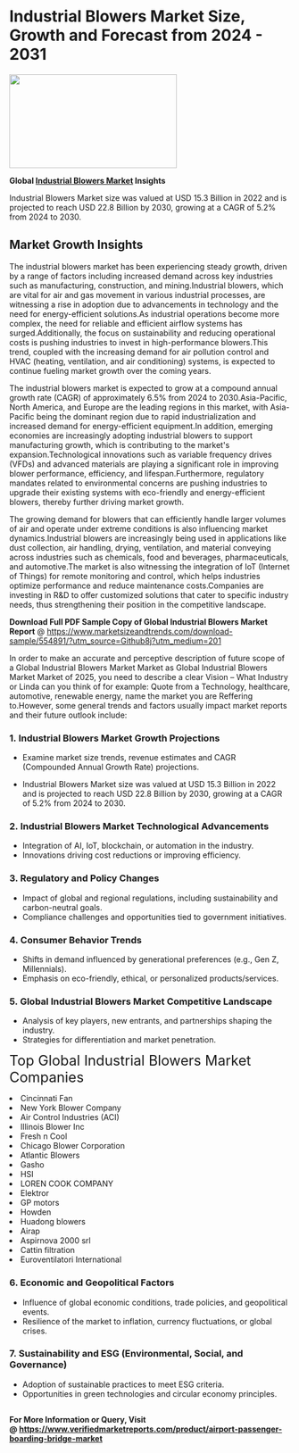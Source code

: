 <H1>Industrial Blowers Market Size, Growth and Forecast from 2024 - 2031</H1><img class="aligncenter size-medium wp-image-584254" src="https://thirdeyenews.in/wp-content/uploads/2024/09/Global-Market-Research-300x168.jpeg" alt="" width="300" height="168" /><p><strong>Global&nbsp;<a href="https://www.marketsizeandtrends.com/download-sample/554891/?utm_source=Github8j?utm_medium=201">Industrial Blowers Market</a> Insights</strong></p><p>Industrial Blowers Market size was valued at USD 15.3 Billion in 2022 and is projected to reach USD 22.8 Billion by 2030, growing at a CAGR of 5.2% from 2024 to 2030.</p><p><h2>Market Growth Insights</h2> <p>The industrial blowers market has been experiencing steady growth, driven by a range of factors including increased demand across key industries such as manufacturing, construction, and mining.Industrial blowers, which are vital for air and gas movement in various industrial processes, are witnessing a rise in adoption due to advancements in technology and the need for energy-efficient solutions.As industrial operations become more complex, the need for reliable and efficient airflow systems has surged.Additionally, the focus on sustainability and reducing operational costs is pushing industries to invest in high-performance blowers.This trend, coupled with the increasing demand for air pollution control and HVAC (heating, ventilation, and air conditioning) systems, is expected to continue fueling market growth over the coming years.</p> <p>The industrial blowers market is expected to grow at a compound annual growth rate (CAGR) of approximately 6.5% from 2024 to 2030.Asia-Pacific, North America, and Europe are the leading regions in this market, with Asia-Pacific being the dominant region due to rapid industrialization and increased demand for energy-efficient equipment.In addition, emerging economies are increasingly adopting industrial blowers to support manufacturing growth, which is contributing to the market's expansion.Technological innovations such as variable frequency drives (VFDs) and advanced materials are playing a significant role in improving blower performance, efficiency, and lifespan.Furthermore, regulatory mandates related to environmental concerns are pushing industries to upgrade their existing systems with eco-friendly and energy-efficient blowers, thereby further driving market growth.<p>The growing demand for blowers that can efficiently handle larger volumes of air and operate under extreme conditions is also influencing market dynamics.Industrial blowers are increasingly being used in applications like dust collection, air handling, drying, ventilation, and material conveying across industries such as chemicals, food and beverages, pharmaceuticals, and automotive.The market is also witnessing the integration of IoT (Internet of Things) for remote monitoring and control, which helps industries optimize performance and reduce maintenance costs.Companies are investing in R&D to offer customized solutions that cater to specific industry needs, thus strengthening their position in the competitive landscape.</p> <p><span class=""><strong>Download Full PDF Sample Copy of Global Industrial Blowers Market Report</strong> @ <a href="https://www.marketsizeandtrends.com/download-sample/554891/?utm_source=Github8j?utm_medium=201" target="_blank">https://www.marketsizeandtrends.com/download-sample/554891/?utm_source=Github8j?utm_medium=201</a></span></p><p>In order to make an accurate and perceptive description of future scope of a Global&nbsp;Industrial Blowers Market Market as Global&nbsp;Industrial Blowers Market Market of 2025, you need to describe a clear Vision &ndash; What Industry or Linda can you think of for example: Quote from a Technology, healthcare, automotive, renewable energy, name the market you are Reffering to.However, some general trends and factors usually impact market reports and their future outlook include:</p><h3>1.&nbsp;<strong>Industrial Blowers Market Growth Projections</strong></h3><ul><li>Examine market size trends, revenue estimates and CAGR (Compounded Annual Growth Rate) projections.</li><li><p>Industrial Blowers Market size was valued at USD 15.3 Billion in 2022 and is projected to reach USD 22.8 Billion by 2030, growing at a CAGR of 5.2% from 2024 to 2030.</p></li></ul><h3>2.&nbsp;<strong>Industrial Blowers Market Technological Advancements</strong></h3><ul><li>Integration of AI, IoT, blockchain, or automation in the industry.</li><li>Innovations driving cost reductions or improving efficiency.</li></ul><h3>3.&nbsp;<strong>Regulatory and Policy Changes</strong></h3><ul><li>Impact of global and regional regulations, including sustainability and carbon-neutral goals.</li><li>Compliance challenges and opportunities tied to government initiatives.</li></ul><h3>4.&nbsp;<strong>Consumer Behavior Trends</strong></h3><ul><li>Shifts in demand influenced by generational preferences (e.g., Gen Z, Millennials).</li><li>Emphasis on eco-friendly, ethical, or personalized products/services.</li></ul><h3>5.&nbsp;<strong>Global Industrial Blowers Market Competitive Landscape</strong></h3><ul><li>Analysis of key players, new entrants, and partnerships shaping the industry.</li><li>Strategies for differentiation and market penetration.</li></ul><p data-pm-slice="1 1 []"><span style="color: inherit; font-family: inherit; font-size: 25px;">Top Global Industrial Blowers Market Companies</span></p><div class="" data-test-id=""><p><li>Cincinnati Fan</li><li> New York Blower Company</li><li> Air Control Industries (ACI)</li><li> Illinois Blower Inc</li><li> Fresh n Cool</li><li> Chicago Blower Corporation</li><li> Atlantic Blowers</li><li> Gasho</li><li> HSI</li><li> LOREN COOK COMPANY</li><li> Elektror</li><li> GP motors</li><li> Howden</li><li> Huadong blowers</li><li> Airap</li><li> Aspirnova 2000 srl</li><li> Cattin filtration</li><li> Euroventilatori International</li></p></div><h3>6.&nbsp;<strong>Economic and Geopolitical Factors</strong></h3><ul><li>Influence of global economic conditions, trade policies, and geopolitical events.</li><li>Resilience of the market to inflation, currency fluctuations, or global crises.</li></ul><h3>7.&nbsp;<strong>Sustainability and ESG (Environmental, Social, and Governance)</strong></h3><ul><li>Adoption of sustainable practices to meet ESG criteria.</li><li>Opportunities in green technologies and circular economy principles.</li></ul><h2><strong style="font-size: 14px;">For More Information or Query, Visit @&nbsp;</strong><a style="background-color: #ffffff; font-size: 14px;" href="https://www.marketsizeandtrends.com/report/industrial-blowers-market/" target="_blank">https://www.verifiedmarketreports.com/product/airport-passenger-boarding-bridge-market</a></h2>